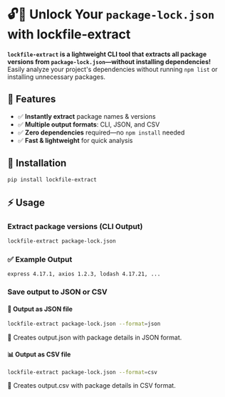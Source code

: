 # 🔓🚀 Unlock Your `package-lock.json` with **lockfile-extract**  

**`lockfile-extract` is a lightweight CLI tool that extracts all package versions from `package-lock.json`—without installing dependencies!**  
Easily analyze your project's dependencies without running `npm list` or installing unnecessary packages.  

## 🚀 Features  
- ✅ **Instantly extract** package names & versions  
- ✅ **Multiple output formats**: CLI, JSON, and CSV  
- ✅ **Zero dependencies** required—no `npm install` needed  
- ✅ **Fast & lightweight** for quick analysis  

## 🔧 Installation  

```bash
pip install lockfile-extract
```
## ⚡ Usage

### Extract package versions (CLI Output)
```bash
lockfile-extract package-lock.json
```
### ✅ Example Output
```nginx
express 4.17.1, axios 1.2.3, lodash 4.17.21, ...
```

### Save output to JSON or CSV

#### 📄 Output as JSON file
```bash
lockfile-extract package-lock.json --format=json
```
📌 Creates output.json with package details in JSON format.

#### 📊 Output as CSV file
```bash
lockfile-extract package-lock.json --format=csv
```
📌 Creates output.csv with package details in CSV format.